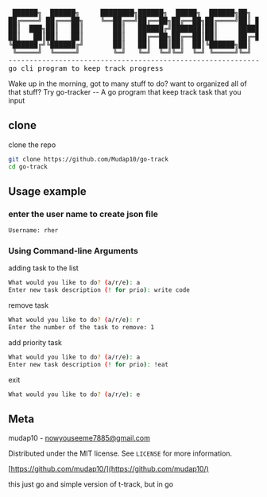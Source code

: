 <div>
<pre>
 ██████╗  ██████╗     ████████╗██████╗  █████╗  ██████╗██╗  ██╗
██╔════╝ ██╔═══██╗    ╚══██╔══╝██╔══██╗██╔══██╗██╔════╝██║ ██╔╝
██║  ███╗██║   ██║       ██║   ██████╔╝███████║██║     █████╔╝ 
██║   ██║██║   ██║       ██║   ██╔══██╗██╔══██║██║     ██╔═██╗ 
╚██████╔╝╚██████╔╝       ██║   ██║  ██║██║  ██║╚██████╗██║  ██╗
 ╚═════╝  ╚═════╝        ╚═╝   ╚═╝  ╚═╝╚═╝  ╚═╝ ╚═════╝╚═╝  ╚═╝
--------------------------------------------------------------
go cli program to keep track progress
</pre>

</div>

Wake up in the morning, got to many stuff to do?
want to organized all of that stuff? Try go-tracker -- A go program that keep track task that you input

## clone

clone the repo

```sh
git clone https://github.com/Mudap10/go-track
cd go-track
```

## Usage example 

### enter the user name to create json file

```sh
Username: rher
```

### Using Command-line Arguments

adding task to the list
```sh
What would you like to do? (a/r/e): a
Enter new task description (! for prio): write code
```

remove task
```sh
What would you like to do? (a/r/e): r
Enter the number of the task to remove: 1
```

add priority task
```sh
What would you like to do? (a/r/e): a
Enter new task description (! for prio): !eat
```

exit
```sh
What would you like to do? (a/r/e): e
```

## Meta

mudap10 - nowyouseeme7885@gmail.com

Distributed under the MIT license. See `LICENSE` for more information.

[https://github.com/mudap10/](https://github.com/mudap10/)

this just go and simple version of t-track, but in go
